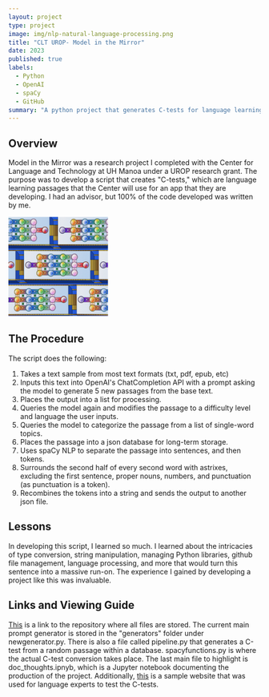 ```yaml
---
layout: project
type: project
image: img/nlp-natural-language-processing.png
title: "CLT UROP- Model in the Mirror"
date: 2023
published: true
labels:
  - Python
  - OpenAI
  - spaCy
  - GitHub
summary: "A python project that generates C-tests for language learning purposes."
---
```

## Overview
Model in the Mirror was a research project I completed with the Center for Language and Technology at UH Manoa under a UROP research grant. The purpose was to develop a script that creates "C-tests," which are language learning passages that the Center will use for an app that they are developing. I had an advisor, but 100% of the code developed was written by me.

<img class="img-fluid" src="../img/modelmirrorpromo.png" width="200" height="200">

## The Procedure
The script does the following:
1. Takes a text sample from most text formats (txt, pdf, epub, etc)
2. Inputs this text into OpenAI's ChatCompletion API with a prompt asking the model to generate 5 new passages from the base text.
3. Places the output into a list for processing.
4. Queries the model again and modifies the passage to a difficulty level and language the user inputs.
5. Queries the model to categorize the passage from a list of single-word topics.
6. Places the passage into a json database for long-term storage.
7. Uses spaCy NLP to separate the passage into sentences, and then tokens.
8. Surrounds the second half of every second word with astrixes, excluding the first sentence, proper nouns, numbers, and punctuation (as punctuation is a token).
9. Recombines the tokens into a string and sends the output to another json file.

## Lessons
In developing this script, I learned so much. I learned about the intricacies of type conversion, string manipulation, managing Python libraries, github file management, language processing, and more that would turn this sentence into a massive run-on. The experience I gained by developing a project like this was invaluable.

## Links and Viewing Guide
[This](https://github.com/llcit/model-mirror "llcit/model-mirror") is a link to the repository where all files are stored. The current main prompt generator is stored in the "generators" folder under newgenerator.py. There is also a file called pipeline.py that generates a C-test from a random passage within a database. spacyfunctions.py is where the actual C-test conversion takes place. The last main file to highlight is doc_thoughts.ipnyb, which is a Jupyter notebook documenting the production of the project. Additionally, [this](https://hushed-spiny-scaffold.glitch.me "H5P example") is a sample website that was used for language experts to test the C-tests.

